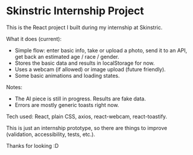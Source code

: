 # Skinstric Internship Project

This is the React project I built during my internship at Skinstric.

What it does (current):
- Simple flow: enter basic info, take or upload a photo, send it to an API, get back an estimated age / race / gender.
- Stores the basic data and results in localStorage for now.
- Uses a webcam (if allowed) or image upload (future friendly).
- Some basic animations and loading states.

Notes:
- The AI piece is still in progress. Results are fake data.
- Errors are mostly generic toasts right now.

Tech used: React, plain CSS, axios, react-webcam, react-toastify.

This is just an internship prototype, so there are things to improve (validation, accessibility, tests, etc.).

Thanks for looking :D
